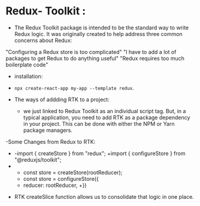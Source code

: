 

# Redux- Toolkit :
- The Redux Toolkit package is intended to be the standard way to write Redux logic. It was originally created to help address three common concerns about Redux:

"Configuring a Redux store is too complicated"
"I have to add a lot of packages to get Redux to do anything useful"
"Redux requires too much boilerplate code"

- installation:
- `npx create-react-app my-app --template redux`. 

- The ways of addding RTK to a project:
   * we just linked to Redux Toolkit as an individual script tag. But, in a typical application, you need to add RTK as a package dependency in your project. This can be done with either the NPM or Yarn package managers.

-Some Changes from Redux to RTK:
  * -import { createStore } from "redux";
    +import { configureStore } from "@reduxjs/toolkit"; 
  * - const store = createStore(rootReducer);
    + const store = configureStore({
    +   reducer: rootReducer,
    +})

- RTK createSlice function allows us to consolidate that logic in one place. 





